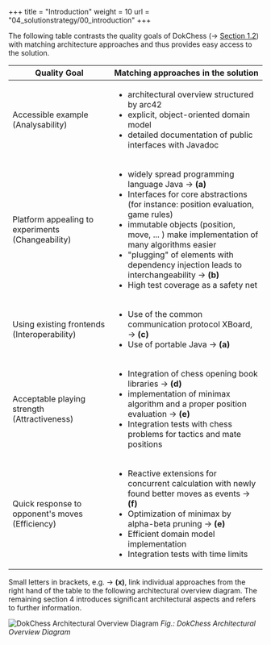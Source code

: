 +++
title = "Introduction"
weight = 10
url = "04_solutionstrategy/00_introduction"
+++

The following table contrasts the quality goals of DokChess (→ [Section 1.2](/en/01_introduction/02_qualitygoals/)) with matching architecture approaches and thus provides easy access to the solution.


|Quality Goal     |Matching approaches in the solution|
|---------------|--------------------------------------------|
| Accessible example (Analysability) | <ul><li>architectural overview structured by arc42</li><li>explicit, object-oriented domain model</li><li>detailed documentation of public interfaces with Javadoc</li></ul>|
| Platform appealing to experiments (Changeability) | <ul><li>widely spread programming language Java →&nbsp;**(a)**</li><li>Interfaces for core abstractions (for instance: position evaluation, game rules)</li><li>immutable objects (position, move, ... ) make implementation of many algorithms easier</li><li>"plugging" of elements with dependency injection leads to interchangeability →&nbsp;**(b)**</li><li>High test coverage as a safety net</li></ul>|
| Using existing frontends (Interoperability) | <ul><li>Use of the common communication protocol XBoard, →&nbsp;**\(c\)**</li><li>Use of portable Java →&nbsp;**(a)**</li></ul>|
| Acceptable playing strength (Attractiveness) | <ul><li>Integration of chess opening book libraries →&nbsp;**(d)**</li><li>implementation of minimax algorithm and a proper position evaluation →&nbsp;**(e)**</li><li>Integration tests with chess problems for tactics and mate positions</li></ul>|
| Quick response to opponent's moves (Efficiency) | <ul><li>Reactive extensions for concurrent calculation with newly found better moves as events → **(f)** </li><li>Optimization of minimax by alpha-beta pruning →&nbsp;**(e)** </li><li>Efficient domain model implementation</li><li>Integration tests with time limits</li></ul>|


Small letters in brackets, e.g. →&nbsp;**(x)**, link individual approaches from the right hand of the table to the following architectural overview diagram.
The remaining section 4 introduces significant architectural aspects and refers to further information.

![DokChess Architectural Overview Diagram](/images/en/04_01_DokChessOverview.png "DokChess Architectural Overview Diagram")
*Fig.: DokChess Architectural Overview Diagram*

